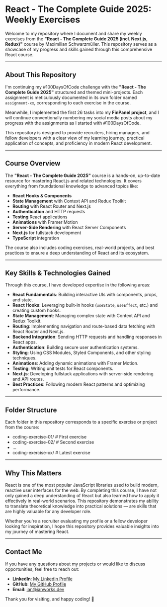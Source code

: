 # React - The Complete Guide 2025: Weekly Exercises

Welcome to my repository where I document and share my weekly exercises from the **"React - The Complete Guide 2025 (incl. Next.js, Redux)"** course by Maximilian Schwarzmüller. This repository serves as a showcase of my progress and skills gained through this comprehensive React course.

---

## About This Repository

I'm continuing my #100DaysOfCode challenge with the **"React - The Complete Guide 2025"** structured and themed mini-projects. Each assignment is meticulously documented in its own folder named `assignment-xx`, corresponding to each exercise in the course. 

Meanwhile, I implemented the first 26 tasks into my **FinPanel project**, and I will continue conventionally numbering my social media posts about my progress with the assignments as I started with #100DaysOfCode.

This repository is designed to provide recruiters, hiring managers, and fellow developers with a clear view of my learning journey, practical application of concepts, and proficiency in modern React development.

---

## Course Overview

The **"React - The Complete Guide 2025"** course is a hands-on, up-to-date resource for mastering React.js and related technologies. It covers everything from foundational knowledge to advanced topics like:

- **React Hooks & Components**
- **State Management** with Context API and Redux Toolkit
- **Routing** with React Router and Next.js
- **Authentication** and HTTP requests
- **Testing** React applications
- **Animations** with Framer Motion
- **Server-Side Rendering** with React Server Components
- **Next.js** for fullstack development
- **TypeScript** integration

The course also includes coding exercises, real-world projects, and best practices to ensure a deep understanding of React and its ecosystem.

---

## Key Skills & Technologies Gained

Through this course, I have developed expertise in the following areas:

- **React Fundamentals**: Building interactive UIs with components, props, and state.
- **React Hooks**: Leveraging built-in hooks (`useState`, `useEffect`, etc.) and creating custom hooks.
- **State Management**: Managing complex state with Context API and Redux Toolkit.
- **Routing**: Implementing navigation and route-based data fetching with React Router and Next.js.
- **Backend Integration**: Sending HTTP requests and handling responses in React apps.
- **Authentication**: Building secure user authentication systems.
- **Styling**: Using CSS Modules, Styled Components, and other styling techniques.
- **Animations**: Adding dynamic animations with Framer Motion.
- **Testing**: Writing unit tests for React components.
- **Next.js**: Developing fullstack applications with server-side rendering and API routes.
- **Best Practices**: Following modern React patterns and optimizing performance.

---

## Folder Structure

Each folder in this repository corresponds to a specific exercise or project from the course:
- coding-exercise-01/ # First exercise
- coding-exercise-02/ # Second exercise
- ...
- coding-exercise-xx/ # Latest exercise 

---

## Why This Matters

React is one of the most popular JavaScript libraries used to build modern, reactive user interfaces for the web. By completing this course, I have not only gained a deep understanding of React but also learned how to apply it effectively in real-world scenarios. This repository demonstrates my ability to translate theoretical knowledge into practical solutions — are skills that are highly valuable for any developer role.

Whether you're a recruiter evaluating my profile or a fellow developer looking for inspiration, I hope this repository provides valuable insights into my journey of mastering React.

---

## Contact Me

If you have any questions about my projects or would like to discuss opportunities, feel free to reach out:

- **LinkedIn**: [My LinkedIn Profile](https://www.linkedin.com/in/avoiann)
- **GitHub**: [My GitHub Profile](https://github.com/ibxibx)
- **Email**: ian@ianworks.dev

Thank you for visiting, and happy coding! 🚀

